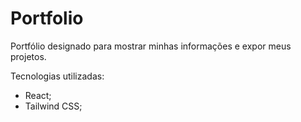 # Portfolio

Portfólio designado para mostrar minhas informações e expor meus projetos.

Tecnologias utilizadas:
- React;
- Tailwind CSS;